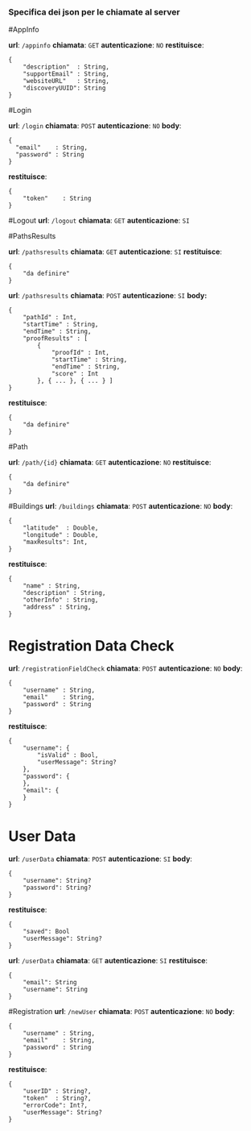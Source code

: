 ### Specifica dei json per le chiamate al server

#AppInfo

**url**: `/appinfo`
**chiamata**: `GET`
**autenticazione**: `NO`
**restituisce**:
```
{
	"description"  : String,
	"supportEmail" : String,
	"websiteURL"   : String,
	"discoveryUUID": String
}
```


#Login

**url**: `/login`
**chiamata**: `POST`
**autenticazione**: `NO`
**body**:
```
{
  "email"    : String,
  "password" : String
}
```
**restituisce**:
```
{
	"token"    : String
}
```

#Logout
**url**: `/logout`
**chiamata**: `GET`
**autenticazione**: `SI`


#PathsResults

**url**: `/pathsresults`
**chiamata**: `GET`
**autenticazione**: `SI`
**restituisce**:
```
{
	"da definire"
}
```

**url**: `/pathsresults`
**chiamata**: `POST`
**autenticazione**: `SI`
**body:**
```
{
	"pathId" : Int,
	"startTime" : String,
	"endTime" : String,
	"proofResults" : [
		{
			"proofId" : Int,
			"startTime" : String,
			"endTime" : String,
			"score" : Int
		}, { ... }, { ... } ]
}
```


**restituisce**:
```
{
	"da definire"
}
```


#Path

**url**: `/path/{id}`
**chiamata**: `GET`
**autenticazione**: `NO`
**restituisce**:
```
{
	"da definire"
}
```

#Buildings
**url**: `/buildings`
**chiamata**: `POST`
**autenticazione**: `NO`
**body**:
```
{
	"latitude"  : Double,
	"longitude" : Double,
	"maxResults": Int,
}
```
**restituisce**:
```
{
	"name" : String,
	"description" : String,
	"otherInfo" : String,
	"address" : String,
}
```

# Registration Data Check
**url**: `/registrationFieldCheck`
**chiamata**: `POST`
**autenticazione**: `NO`
**body**:
```
{
	"username" : String,
	"email"    : String,
	"password" : String
}
```
**restituisce**:
```
{
	"username": {
		"isValid" : Bool,
		"userMessage": String?
	},
	"password": {
	},
	"email": {
	}
}
```

# User Data
**url**: `/userData`
**chiamata**: `POST`
**autenticazione**: `SI`
**body**:
```
{
	"username": String?
	"password": String?
}
```
**restituisce**:
```
{
	"saved": Bool
	"userMessage": String?
}
```

**url**: `/userData`
**chiamata**: `GET`
**autenticazione**: `SI`
**restituisce**:
```
{
	"email": String
	"username": String
}
```

#Registration
**url**: `/newUser`
**chiamata**: `POST`
**autenticazione**: `NO`
**body**:
```
{
	"username" : String,
	"email"    : String,
	"password" : String
}
```
**restituisce**:
```
{
	"userID" : String?,
	"token"  : String?,
	"errorCode": Int?,
	"userMessage": String?
}
```
